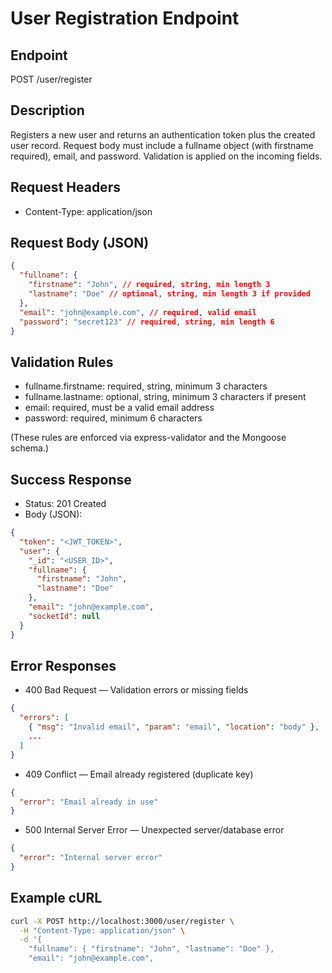 # User Registration Endpoint

## Endpoint

POST /user/register

## Description

Registers a new user and returns an authentication token plus the created user record. Request body must include a fullname object (with firstname required), email, and password. Validation is applied on the incoming fields.

## Request Headers

- Content-Type: application/json

## Request Body (JSON)

```json
{
  "fullname": {
    "firstname": "John", // required, string, min length 3
    "lastname": "Doe" // optional, string, min length 3 if provided
  },
  "email": "john@example.com", // required, valid email
  "password": "secret123" // required, string, min length 6
}
```

## Validation Rules

- fullname.firstname: required, string, minimum 3 characters
- fullname.lastname: optional, string, minimum 3 characters if present
- email: required, must be a valid email address
- password: required, minimum 6 characters

(These rules are enforced via express-validator and the Mongoose schema.)

## Success Response

- Status: 201 Created
- Body (JSON):

```json
{
  "token": "<JWT_TOKEN>",
  "user": {
    "_id": "<USER_ID>",
    "fullname": {
      "firstname": "John",  
      "lastname": "Doe"
    },
    "email": "john@example.com",
    "socketId": null
  }
}
```

## Error Responses

- 400 Bad Request — Validation errors or missing fields

```json
{
  "errors": [
    { "msg": "Invalid email", "param": "email", "location": "body" },
    ...
  ]
}
```

- 409 Conflict — Email already registered (duplicate key)

```json
{
  "error": "Email already in use"
}
```

- 500 Internal Server Error — Unexpected server/database error

```json
{
  "error": "Internal server error"
}
```

## Example cURL

```bash
curl -X POST http://localhost:3000/user/register \
  -H "Content-Type: application/json" \
  -d '{
    "fullname": { "firstname": "John", "lastname": "Doe" },
    "email": "john@example.com",
```
